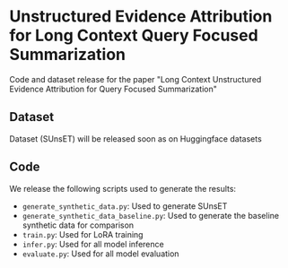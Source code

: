 # Unstructured Evidence Attribution for Long Context Query Focused Summarization
Code and dataset release for the paper "Long Context Unstructured Evidence Attribution for Query Focused Summarization"

## Dataset

Dataset (SUnsET) will be released soon as on Huggingface datasets

## Code

We release the following scripts used to generate the results:

- `generate_synthetic_data.py`: Used to generate SUnsET
- `generate_synthetic_data_baseline.py`: Used to generate the baseline synthetic data for comparison
- `train.py`: Used for LoRA training
- `infer.py`: Used for all model inference
- `evaluate.py`: Used for all model evaluation
